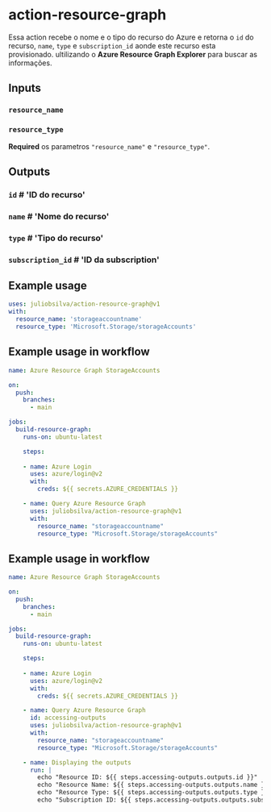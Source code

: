 # action-resource-graph

Essa action recebe o nome e o tipo do recurso do Azure e retorna o `id` do recurso, `name`, `type` e `subscription_id` aonde este recurso esta provisionado. ultilizando o **Azure Resource Graph Explorer** para buscar as informações.

## Inputs

### `resource_name`
### `resource_type`

**Required** os parametros `"resource_name"` e `"resource_type"`.

## Outputs

### `id`               # 'ID do recurso'
### `name`             # 'Nome do recurso'
### `type`             # 'Tipo do recurso'
### `subscription_id`  # 'ID da subscription'

## Example usage

```yaml
uses: juliobsilva/action-resource-graph@v1
with:
  resource_name: 'storageaccountname'
  resource_type: 'Microsoft.Storage/storageAccounts'
```

## Example usage in workflow

```yaml
name: Azure Resource Graph StorageAccounts

on:
  push:
    branches:
      - main

jobs:
  build-resource-graph:
    runs-on: ubuntu-latest

    steps:
      
    - name: Azure Login
      uses: azure/login@v2
      with:
        creds: ${{ secrets.AZURE_CREDENTIALS }}

    - name: Query Azure Resource Graph
      uses: juliobsilva/action-resource-graph@v1
      with:
        resource_name: "storageaccountname"
        resource_type: "Microsoft.Storage/storageAccounts"
```

## Example usage in workflow

```yaml
name: Azure Resource Graph StorageAccounts

on:
  push:
    branches:
      - main

jobs:
  build-resource-graph:
    runs-on: ubuntu-latest

    steps:
      
    - name: Azure Login
      uses: azure/login@v2
      with:
        creds: ${{ secrets.AZURE_CREDENTIALS }}

    - name: Query Azure Resource Graph
      id: accessing-outputs
      uses: juliobsilva/action-resource-graph@v1
      with:
        resource_name: "storageaccountname"
        resource_type: "Microsoft.Storage/storageAccounts"

    - name: Displaying the outputs
      run: |
        echo "Resource ID: ${{ steps.accessing-outputs.outputs.id }}"
        echo "Resource Name: ${{ steps.accessing-outputs.outputs.name }}"
        echo "Resource Type: ${{ steps.accessing-outputs.outputs.type }}"
        echo "Subscription ID: ${{ steps.accessing-outputs.outputs.subscription_id }}"

```






